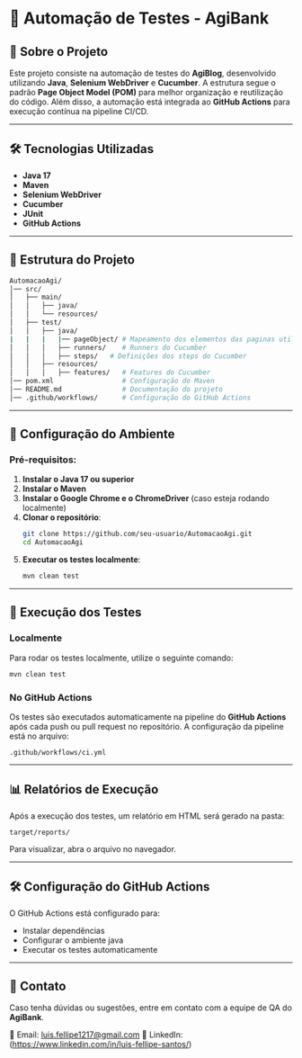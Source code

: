 # 🚀 Automação de Testes - AgiBank

## 📌 Sobre o Projeto
Este projeto consiste na automação de testes do **AgiBlog**, desenvolvido utilizando **Java**, **Selenium WebDriver** e **Cucumber**. 
A estrutura segue o padrão **Page Object Model (POM)** para melhor organização e reutilização do código. Além disso, a automação está integrada ao **GitHub Actions** para execução contínua na pipeline CI/CD.

---

## 🛠️ Tecnologias Utilizadas
- **Java 17**
- **Maven**
- **Selenium WebDriver**
- **Cucumber**
- **JUnit**
- **GitHub Actions**

---

## 📂 Estrutura do Projeto
```bash
AutomacaoAgi/
│── src/
│   ├── main/
│   │   ├── java/
│   │   └── resources/     
│   ├── test/
│   │   ├── java/
|   |   |   |── pageObject/ # Mapeamento dos elementos das paginas utilizadas na automação
│   │   │   ├── runners/    # Runners do Cucumber
│   │   │   ├── steps/   # Definições dos steps do Cucumber
│   │   ├── resources/
│   │   │   ├── features/   # Features do Cucumber
│── pom.xml                 # Configuração do Maven
│── README.md               # Documentação do projeto
│── .github/workflows/      # Configuração do GitHub Actions
```

---

## 🔧 Configuração do Ambiente
### **Pré-requisitos:**
1. **Instalar o Java 17 ou superior**
2. **Instalar o Maven**
3. **Instalar o Google Chrome e o ChromeDriver** (caso esteja rodando localmente)
4. **Clonar o repositório**:
   ```bash
   git clone https://github.com/seu-usuario/AutomacaoAgi.git
   cd AutomacaoAgi
   ```
5. **Executar os testes localmente**:
   ```bash
   mvn clean test
   ```

---

## 🚀 Execução dos Testes
### **Localmente**
Para rodar os testes localmente, utilize o seguinte comando:
```bash
mvn clean test
```

### **No GitHub Actions**
Os testes são executados automaticamente na pipeline do **GitHub Actions** após cada push ou pull request no repositório.
A configuração da pipeline está no arquivo:
```
.github/workflows/ci.yml
```

---

## 📊 Relatórios de Execução
Após a execução dos testes, um relatório em HTML será gerado na pasta:
```
target/reports/
```
Para visualizar, abra o arquivo no navegador.

---

## 🛠️ Configuração do GitHub Actions
O GitHub Actions está configurado para:
- Instalar dependências
- Configurar o ambiente java
- Executar os testes automaticamente

---

## 📌 Contato
Caso tenha dúvidas ou sugestões, entre em contato com a equipe de QA do **AgiBank**.

📧 Email: luis.fellipe1217@gmail.com
📌 LinkedIn: (https://www.linkedin.com/in/luis-fellipe-santos/)

